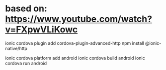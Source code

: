 # based on: https://www.youtube.com/watch?v=FXpwVLiKowc

ionic cordova plugin add cordova-plugin-advanced-http
npm install @ionic-native/http

ionic cordova platform add android
ionic cordova build android
ionic cordova run android